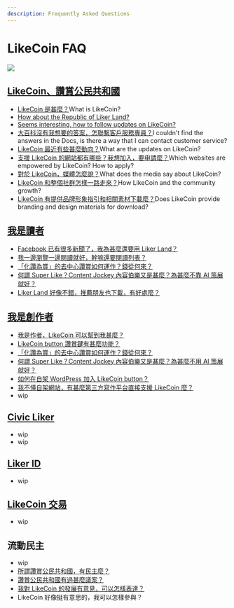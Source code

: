```yaml
---
description: Frequently Asked Questions
---
```


# LikeCoin FAQ



![](https://gblobscdn.gitbook.com/assets%2F-LL4mdaVjNgL6A1--PV0%2F-MHGKCas6shf9dDCwB3j%2F-MHGMnmjM4yyGSTVqz7T%2FLikeCoin_AD27_Small_Update-01.png?alt=media&token=a3cb3c10-3742-4ef9-b99a-3e05e2f82a11)

## ​[LikeCoin、讚賞公民共和國](https://docs.like.co/v/zh/user-guide/about)​ <a id="likecoin-zan-shang-gong-min-gong-he-guo"></a>

* ​[LikeCoin 是甚麼？](https://docs.like.co/v/zh/user-guide/about#likecoin)​What is LikeCoin?
* ​[How about the Republic of Liker Land?](https://docs.like.co/user-guide/about#republic-of-liker-land)
* ​[Seems interesting, how to follow updates on LikeCoin?](https://docs.like.co/user-guide/about#more-about-likecoin)
* ​[大百科沒有我想要的答案，怎聯繫客戶服務專員？](https://docs.like.co/v/zh/user-guide/about#contact-us)​I couldn't find the answers in the Docs, is there a way that I can contact customer service?
* ​[LikeCoin 最近有些甚麼動向？](https://docs.like.co/v/zh/user-guide/about/updates)​What are the updates on LikeCoin?
* ​[支援 LikeCoin 的網站都有哪些？我想加入，要申請麼？](https://docs.like.co/v/zh/user-guide/about/list-of-media)​Which websites are empowered by LikeCoin? How to apply?
* ​[對於 LikeCoin，媒體怎麼說？](https://docs.like.co/v/zh/user-guide/about/on-the-news)​What does the media say about LikeCoin?
* ​[LikeCoin 和整個社群怎樣一路走來？](https://docs.like.co/v/zh/user-guide/about/background)​How LikeCoin and the community growth?
* ​[LikeCoin 有提供品牌形象指引和相關素材下載麼？](https://docs.like.co/v/zh/user-guide/about/presskit)​Does LikeCoin provide branding and design materials for download?

## ​[我是讀者](https://docs.like.co/v/zh/user-guide/reader)​ <a id="wo-shi-du-zhe"></a>

* ​[Facebook 已有很多新聞了，我為甚麼還要用 Liker Land？](https://docs.like.co/v/zh/user-guide/reader#nei-rong-bo-lao)​
* ​[我一邊瀏覽一邊閱讀就好，幹嘛還要閱讀列表？](https://docs.like.co/v/zh/user-guide/reader/reading-list)​
* ​[「化讚為賞」的去中心讚賞如何運作？錢從何來？](https://docs.like.co/v/zh/user-guide/reader/like)​
* ​[何謂 Super Like？Content Jockey 內容伯樂又是甚麼？為甚麼不靠 AI 策展就好？](https://docs.like.co/v/zh/user-guide/reader/superlike)​
* ​[Liker Land 好像不錯，推薦朋友也下載，有好處麼？](https://docs.like.co/v/zh/user-guide/reader/referral)​

## **​**[**我是創作者**](https://docs.like.co/v/zh/user-guide/content-creators)**​** <a id="wo-shi-chuang-zuo-zhe"></a>

* ​[我是作者，LikeCoin 可以幫到我甚麼？](https://docs.like.co/v/zh/user-guide/content-creators)​
* ​[LikeCoin button 讚賞鍵有甚麼功能？](https://docs.like.co/v/zh/user-guide/content-creators/likecoin-button)**​**
* ​[「化讚為賞」的去中心讚賞如何運作？錢從何來？](https://docs.like.co/v/zh/user-guide/reader/like)​
* ​[何謂 Super Like？Content Jockey 內容伯樂又是甚麼？為甚麼不用 AI 策展就好？](https://docs.like.co/v/zh/user-guide/reader/superlike)​
* ​[如何在自架 WordPress 加入 LikeCoin button？](https://docs.like.co/v/zh/user-guide/creator/wordpress)​
* ​[我不懂自架網站，有甚麼第三方寫作平台直接支援 LikeCoin 麼？](https://docs.like.co/v/zh/user-guide/creator/blogging-platforms)​
* wip

## ​[Civic Liker](https://docs.like.co/v/zh/user-guide/civic-liker)​ <a id="civic-liker"></a>

* wip
* wip

## ​[Liker ID](https://docs.like.co/v/zh/user-guide/liker-id)​ <a id="liker-id"></a>

* wip

## ​[LikeCoin 交易](https://docs.like.co/v/zh/user-guide/likecoin-token)​ <a id="likecoin-jiao-yi"></a>

* wip

## 流動民主 <a id="liu-dong-min-zhu"></a>

* wip
* ​[所謂讚賞公民共和國，有民主麼？](https://docs.like.co/v/zh/user-guide/liquid-democracy)​
* ​[讚賞公民共和國有過甚麼議案？](https://docs.like.co/v/zh/about/governance/proposals)​
* ​[我對 LikeCoin 的發展有意見，可以怎樣表達？](https://docs.like.co/v/zh/about/governance/community-call)​
* LikeCoin 好像挺有意思的，我可以怎樣參與？

